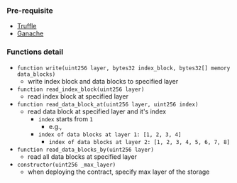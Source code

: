 ### Pre-requisite

- [Truffle](https://www.trufflesuite.com/truffle)
- [Ganache](https://www.trufflesuite.com/ganache)

### Functions detail

- `function write(uint256 layer, bytes32 index_block, bytes32[] memory data_blocks)`
  - write index block and data blocks to specified layer
- `function read_index_block(uint256 layer)`
  - read index block at specified layer
- `function read_data_block_at(uint256 layer, uint256 index)`
  - read data block at specified layer and it's index
    - `index` starts from `1`
      - e.g.,
    - `index of data blocks at layer 1: [1, 2, 3, 4]`
      - `index of data blocks at layer 2: [1, 2, 3, 4, 5, 6, 7, 8]`
- `function read_data_blocks_by(uint256 layer)`
  - read all data blocks at specified layer
- `constructor(uint256 _max_layer)`
  - when deploying the contract, specify max layer of the storage
